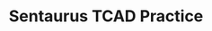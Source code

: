 ---
layout: category
taxonomy: Sentaurus TCAD 
title: Sentaurus TCAD Practice
permalink: "/TCAD_Practice/"
author_profile: false

header:
  overlay_image: /assets/images/post1.jpg
  overlay_filter: rgba(0,0,0,0.2)
  caption: "Photo credit: [**Unsplash**](https://unsplash.com)"
  actions:
    - label: "Github Repository"
      url: "https://github.com/miniharu22/TCAD_Practice"
---